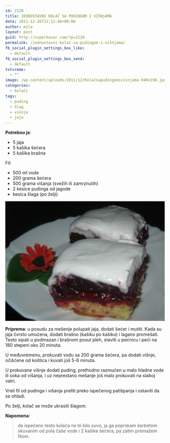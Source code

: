 ```yaml
---
id: 2128
title: JEDNOSTAVNI KOLAČ SA PUDINGOM I VIŠNjAMA
date: 2011-12-26T12:12:48+00:00
author: mila
layout: post
guid: http://superkuvar.com/?p=2128
permalink: /jednostavni-kolač-sa-pudingom-i-višnjama/
fb_social_plugin_settings_box_like:
  - default
fb_social_plugin_settings_box_send:
  - default
totvreme:
  - ""
image: /wp-content/uploads/2011/12/Kolačsapudingomivisnjama-940x198.jpg
categories:
  - kolači
tags:
  - puding
  - šlag
  - višnje
  - jaja
---
```

**Potrebno je**:

  * 5 jaja
  * 5 kašika šećera
  * 5 kašika brašna

Fil:

  * 500 ml vode
  * 200 grama šećera
  * 500 grama višanja (svežih ili zamrznutih)
  * 2 kesice pudinga od jagode
  * kesica šlaga (po želji)

![Jednostavni kolač sa pudingom i višnjama](/wp-content/uploads/2011/12/Kolačsapudingomivisnjama-1024x768.jpg)

**Priprema**: u posudu  za mešenje polupati jaja, dodati šećer i mutiti. Kada su jaja čvrsto umućena, dodati brašno (kašiku po kašiku) i lagano promešati. Testo sipati u podmazan i brašnom posut pleh, staviti u pećnicu i peći na 180 stepeni oko 20 minuta.

U međuvremenu, prokuvati vodu sa 200 grama šećera, pa dodati višnje, očišćene od koštica i kuvati još 5-6 minuta.

U prokuvane višnje dodati puding, prethodno razmućen u malo hladne vode ili soka od višanja, i uz neprestano mešanje još malo prokuvati na slaboj vatri.

Vreli fil od pudinga i višanja preliti preko ispečenog patišpanja i ostaviti da se ohladi.

Po želji, kolač se može ukrasiti šlagom.

**Napomena**: 
> da ispečeno testo kolača ne bi bilo suvo, ja ga poprskam  šerbetom skuvanim od pola čaše vode i 2 kašike šećera, pa zatim premažem filom.